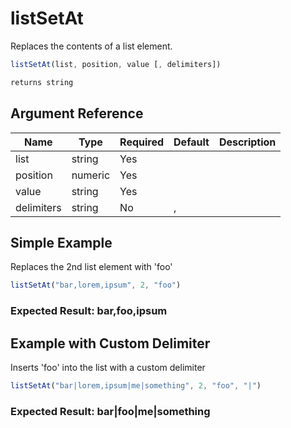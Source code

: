 # listSetAt

Replaces the contents of a list element.

```javascript
listSetAt(list, position, value [, delimiters])
```

```javascript
returns string
```

## Argument Reference

| Name | Type | Required | Default | Description |
| --- | --- | --- | --- | --- |
| list | string | Yes |  |  |
| position | numeric | Yes |  |  |
| value | string | Yes |  |  |
| delimiters | string | No | , |  |

## Simple Example

Replaces the 2nd list element with 'foo'

```javascript
listSetAt("bar,lorem,ipsum", 2, "foo")
```

### Expected Result: bar,foo,ipsum

## Example with Custom Delimiter

Inserts 'foo' into the list with a custom delimiter

```javascript
listSetAt("bar|lorem,ipsum|me|something", 2, "foo", "|")
```

### Expected Result: bar|foo|me|something
